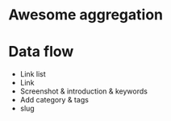 # Awesome aggregation

# Data flow

- Link list
- Link
- Screenshot & introduction & keywords
- Add category & tags
- slug
